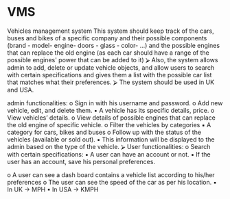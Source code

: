 # VMS
Vehicles management system 
This system should keep track of the cars, buses and bikes of a specific company and their possible
components (brand - model- engine- doors - glass - color- ...) and the possible engines that can
replace the old engine (as each car should have a range of the possible engines' power that can
be added to it)
⮚ Also, the system allows admin to add, delete or update vehicle objects, and allow users to search
with certain specifications and gives them a list with the possible car list that matches what their
preferences.
⮚ The system should be used in UK and USA.

admin functionalities:
o Sign in with his username and password.
o Add new vehicle, edit, and delete them.
      ▪ A vehicle has its specific details, price.
o View vehicles’ details.
o View details of possible engines that can replace the old engine of specific vehicle.
o Filter the vehicles by categories
    ▪ A category for cars, bikes and buses
o Follow up with the status of the vehicles (available or sold out).
    ▪ This information will be displayed to the admin based on the type of the vehicle.
⮚ User functionalities:
o Search with certain specifications:
  ▪ A user can have an account or not.
  ▪ If the user has an account, save his personal preferences.

o A user can see a dash board contains a vehicle list according to his/her preferences
o The user can see the speed of the car as per his location.
   ▪ In UK → MPH
   ▪ In USA → KMPH
